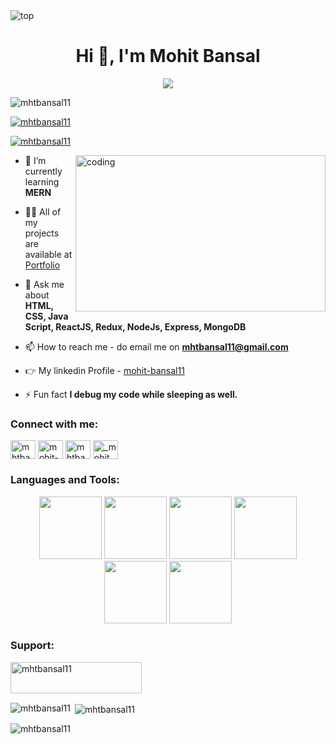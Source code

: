 <img src="https://camo.githubusercontent.com/5dc6ee33381917e41fc9c4951799268998f11a9b864399bf79a0842e4f9b194d/68747470733a2f2f692e696d6775722e636f6d2f315a76566b44632e676966" alt="top" />
<h1 align="center">Hi 👋, I'm Mohit Bansal</h1>
<!-- <h3 align="center">A passionate Full Stack Web Developer from Jaipur, Rajasthan.</h3> -->
<div align="center">
<img src="https://readme-typing-svg.herokuapp.com/?lines=Welcome+To+Profile;Full+Stack+Web+Developer;Quick+learner;Self+Motivated;Problem+Solver;&color=teal&center=true" />
</div>


<p align="left"> <img src="https://komarev.com/ghpvc/?username=mhtbansal11&label=Profile%20views&color=0e75b6&style=flat" alt="mhtbansal11" /> </p>

<p align="left"> <a href="https://github.com/ryo-ma/github-profile-trophy"><img src="https://github-profile-trophy.vercel.app/?username=mhtbansal11" alt="mhtbansal11" /></a> </p>

<p align="left"> <a href="https://twitter.com/mhtbansal11" target="blank"><img src="https://img.shields.io/twitter/follow/mhtbansal11?logo=twitter&style=for-the-badge" alt="mhtbansal11" /></a> </p>


<img align="right" alt="coding" width="400" height="250" src="https://camo.githubusercontent.com/4c8d92806e3c2322a2c390ffa0019c1d6f78a4d82108aa6946863ae362a763c8/68747470733a2f2f69322e77702e636f6d2f616c6c68746163636573732e696e666f2f77702d636f6e74656e742f75706c6f6164732f323031382f30332f70726f6772616d6d696e672e6769663f6669743d313238312532433731362673736c3d31" />




- 🌱 I’m currently learning **MERN**

- 👨‍💻 All of my projects are available at [Portfolio](https://mhtbansal11.github.io)

- 💬 Ask me about **HTML, CSS, Java Script, ReactJS, Redux, NodeJs, Express, MongoDB**

- 📫 How to reach me - do email me on **mhtbansal11@gmail.com**

- 👉 My linkedin Profile - [mohit-bansal11](https://www.linkedin.com/in/mohit-bansal11)

- ⚡ Fun fact **I debug my code while sleeping as well.**

<h3 align="left">Connect with me:</h3>
<p align="left">
<a href="https://twitter.com/mhtbansal11" target="blank"><img align="center" src="https://raw.githubusercontent.com/rahuldkjain/github-profile-readme-generator/master/src/images/icons/Social/twitter.svg" alt="mhtbansal11" height="30" width="40" /></a>
<a href="https://linkedin.com/in/mohit-bansal11" target="blank"><img align="center" src="https://raw.githubusercontent.com/rahuldkjain/github-profile-readme-generator/master/src/images/icons/Social/linked-in-alt.svg" alt="mohit-bansal11" height="30" width="40" /></a>
<a href="https://codesandbox.com/mhtbansal11" target="blank"><img align="center" src="https://raw.githubusercontent.com/rahuldkjain/github-profile-readme-generator/master/src/images/icons/Social/codesandbox.svg" alt="mhtbansal11" height="30" width="40" /></a>
<a href="https://instagram.com/_mohit_bansal_1997" target="blank"><img align="center" src="https://raw.githubusercontent.com/rahuldkjain/github-profile-readme-generator/master/src/images/icons/Social/instagram.svg" alt="_mohit_bansal_1997" height="30" width="40" /></a>
</p>

<h3 align="left">Languages and Tools:</h3>

<!-- 
<p align="left"> <a href="https://babeljs.io/" target="_blank" rel="noreferrer"> <img src="https://www.vectorlogo.zone/logos/babeljs/babeljs-icon.svg" alt="babel" width="40" height="40"/> </a> <a href="https://www.w3schools.com/css/" target="_blank" rel="noreferrer"> <img src="https://raw.githubusercontent.com/devicons/devicon/master/icons/css3/css3-original-wordmark.svg" alt="css3" width="40" height="40"/> </a> <a href="https://expressjs.com" target="_blank" rel="noreferrer"> <img src="https://raw.githubusercontent.com/devicons/devicon/master/icons/express/express-original-wordmark.svg" alt="express" width="40" height="40"/> </a> <a href="https://git-scm.com/" target="_blank" rel="noreferrer"> <img src="https://www.vectorlogo.zone/logos/git-scm/git-scm-icon.svg" alt="git" width="40" height="40"/> </a> <a href="https://heroku.com" target="_blank" rel="noreferrer"> <img src="https://www.vectorlogo.zone/logos/heroku/heroku-icon.svg" alt="heroku" width="40" height="40"/> </a> <a href="https://www.w3.org/html/" target="_blank" rel="noreferrer"> <img src="https://raw.githubusercontent.com/devicons/devicon/master/icons/html5/html5-original-wordmark.svg" alt="html5" width="40" height="40"/> </a> <a href="https://developer.mozilla.org/en-US/docs/Web/JavaScript" target="_blank" rel="noreferrer"> <img src="https://raw.githubusercontent.com/devicons/devicon/master/icons/javascript/javascript-original.svg" alt="javascript" width="40" height="40"/> </a> <a href="https://www.mongodb.com/" target="_blank" rel="noreferrer"> <img src="https://raw.githubusercontent.com/devicons/devicon/master/icons/mongodb/mongodb-original-wordmark.svg" alt="mongodb" width="40" height="40"/> </a> <a href="https://nodejs.org" target="_blank" rel="noreferrer"> <img src="https://raw.githubusercontent.com/devicons/devicon/master/icons/nodejs/nodejs-original-wordmark.svg" alt="nodejs" width="40" height="40"/> </a> <a href="https://reactjs.org/" target="_blank" rel="noreferrer"> <img src="https://raw.githubusercontent.com/devicons/devicon/master/icons/react/react-original-wordmark.svg" alt="react" width="40" height="40"/> </a> <a href="https://redux.js.org" target="_blank" rel="noreferrer"> <img src="https://raw.githubusercontent.com/devicons/devicon/master/icons/redux/redux-original.svg" alt="redux" width="40" height="40"/> </a> <a href="https://www.typescriptlang.org/" target="_blank" rel="noreferrer"> <img src="https://raw.githubusercontent.com/devicons/devicon/master/icons/typescript/typescript-original.svg" alt="typescript" width="40" height="40"/> </a> </p>
 -->
 
 <div align="center">
 <img src="https://media.licdn.com/dms/image/C5122AQF9_IGT1XQnWg/feedshare-shrink_1280/0/1561388213088?e=2147483647&v=beta&t=nNjNJ9_CAZb9qsrZKhhT0YhtM9Tma4XHmzosVs8UKQo" width="100" height="100px">
  <img src="https://portfolio-himanshu.in/assets/imgs/css3.gif" width="100" height="100px">  
 <img src="https://media3.giphy.com/media/ln7z2eWriiQAllfVcn/200w.webp" width="100">      
 <img src="https://i.giphy.com/media/eNAsjO55tPbgaor7ma/200w.webp" width="100">      
 <img src="https://media4.giphy.com/media/du3J3cXyzhj75IOgvA/200.webp?cid=ecf05e47243naql4ppv14fb6z23ni6c6o75mhx1w55umom65&rid=200.webp&ct=g" width="100">      
 <img src="https://i.giphy.com/media/IdyAQJVN2kVPNUrojM/200.webp" width="100">      
</div>

<h3 align="left">Support:</h3>
<p><a href="https://www.buymeacoffee.com/mhtbansal11"> <img align="left" src="https://cdn.buymeacoffee.com/buttons/v2/default-yellow.png" height="50" width="210" alt="mhtbansal11" /></a></p><br><br>
<br>

<p><img align="left" src="https://github-readme-stats.vercel.app/api/top-langs?username=mhtbansal11&show_icons=true&locale=en&layout=compact" alt="mhtbansal11" /></p>
<!-- <br>
<br>
<br>
<br>
<br>
<br>
<br> -->
<p>&nbsp;<img align="center" src="https://github-readme-stats.vercel.app/api?username=mhtbansal11&show_icons=true&locale=en" alt="mhtbansal11" /></p>

<p><img align="center" src="https://github-readme-streak-stats.herokuapp.com/?user=mhtbansal11&" alt="mhtbansal11" /></p>

